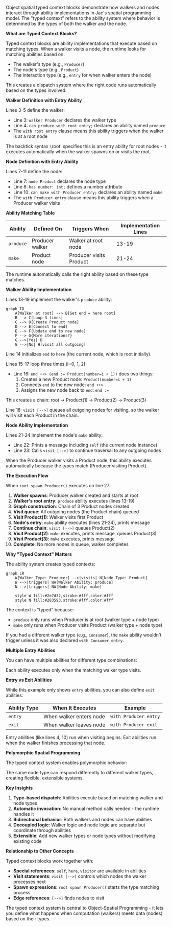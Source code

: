 Object spatial typed context blocks demonstrate how walkers and nodes interact through ability implementations in Jac's spatial programming model. The "typed context" refers to the ability system where behavior is determined by the types of both the walker and the node.

**What are Typed Context Blocks?**

Typed context blocks are ability implementations that execute based on matching types. When a walker visits a node, the runtime looks for matching abilities based on:
- The walker's type (e.g., `Producer`)
- The node's type (e.g., `Product`)
- The interaction type (e.g., `entry` for when walker enters the node)

This creates a dispatch system where the right code runs automatically based on the types involved.

**Walker Definition with Entry Ability**

Lines 3-5 define the walker:
- Line 3: `walker Producer` declares the walker type
- Line 4: `can produce with root entry;` declares an ability named `produce`
- The `with root entry` clause means this ability triggers when the walker is at a root node

The backtick syntax `\`root` specifies this is an entry ability for root nodes - it executes automatically when the walker spawns on or visits the root.

**Node Definition with Entry Ability**

Lines 7-11 define the node:
- Line 7: `node Product` declares the node type
- Line 8: `has number: int;` defines a number attribute
- Line 10: `can make with Producer entry;` declares an ability named `make`
- The `with Producer entry` clause means this ability triggers when a Producer walker visits

**Ability Matching Table**

| Ability | Defined On | Triggers When | Implementation Lines |
|---------|-----------|---------------|----------------------|
| `produce` | Producer walker | Walker at root node | 13-19 |
| `make` | Product node | Producer visits Product | 21-24 |

The runtime automatically calls the right ability based on these type matches.

**Walker Ability Implementation**

Lines 13-19 implement the walker's `produce` ability:

```mermaid
graph TD
    A[Walker at root] --> B[Set end = here root]
    B --> C[Loop 3 times]
    C --> D[Create Product node]
    D --> E[Connect to end]
    E --> F[Update end to new node]
    F --> G{More iterations?}
    G -->|Yes| D
    G -->|No| H[visit all outgoing]
```

Line 14 initializes `end` to `here` (the current node, which is root initially).

Lines 15-17 loop three times (i=0, 1, 2):
- Line 16: `end ++> (end := Product(number=i + 1))` does two things:
  1. Creates a new Product node: `Product(number=i + 1)`
  2. Connects `end` to the new node: `end ++>`
  3. Assigns the new node back to `end`: `end :=`

This creates a chain: root -> Product(1) -> Product(2) -> Product(3)

Line 18: `visit [-->]` queues all outgoing nodes for visiting, so the walker will visit each Product in the chain.

**Node Ability Implementation**

Lines 21-24 implement the node's `make` ability:
- Line 22: Prints a message including `self` (the current node instance)
- Line 23: Calls `visit [-->]` to continue traversal to any outgoing nodes

When the Producer walker visits a Product node, this ability executes automatically because the types match (Producer visiting Product).

**The Execution Flow**

When `root spawn Producer()` executes on line 27:

1. **Walker spawns**: Producer walker created and starts at root
2. **Walker's root entry**: `produce` ability executes (lines 13-19)
3. **Graph construction**: Chain of 3 Product nodes created
4. **Visit queue**: All outgoing nodes (the Product chain) queued
5. **Visit Product(1)**: Walker visits first Product
6. **Node's entry**: `make` ability executes (lines 21-24), prints message
7. **Continue chain**: `visit [-->]` queues Product(2)
8. **Visit Product(2)**: `make` executes, prints message, queues Product(3)
9. **Visit Product(3)**: `make` executes, prints message
10. **Complete**: No more nodes in queue, walker completes

**Why "Typed Context" Matters**

The ability system creates typed contexts:

```mermaid
graph LR
    W[Walker Type: Producer] -->|visits| N[Node Type: Product]
    W -->|triggers| WA[Walker Ability: produce]
    N -->|triggers| NA[Node Ability: make]

    style W fill:#2e7d32,stroke:#fff,color:#fff
    style N fill:#283593,stroke:#fff,color:#fff
```

The context is "typed" because:
- `produce` only runs when Producer is at root (walker type + node type)
- `make` only runs when Producer visits Product (walker type + node type)

If you had a different walker type (e.g., `Consumer`), the `make` ability wouldn't trigger unless it was also declared `with Consumer entry`.

**Multiple Entry Abilities**

You can have multiple abilities for different type combinations:


Each ability executes only when the matching walker type visits.

**Entry vs Exit Abilities**

While this example only shows `entry` abilities, you can also define `exit` abilities:

| Ability Type | When It Executes | Example |
|--------------|------------------|---------|
| `entry` | When walker enters node | `with Producer entry` |
| `exit` | When walker leaves node | `with Producer exit` |

Entry abilities (like lines 4, 10) run when visiting begins. Exit abilities run when the walker finishes processing that node.

**Polymorphic Spatial Programming**

The typed context system enables polymorphic behavior:


The same node type can respond differently to different walker types, creating flexible, extensible systems.

**Key Insights**

1. **Type-based dispatch**: Abilities execute based on matching walker and node types
2. **Automatic invocation**: No manual method calls needed - the runtime handles it
3. **Bidirectional behavior**: Both walkers and nodes can have abilities
4. **Decoupled logic**: Walker logic and node logic are separate but coordinate through abilities
5. **Extensible**: Add new walker types or node types without modifying existing code

**Relationship to Other Concepts**

Typed context blocks work together with:
- **Special references**: `self`, `here`, `visitor` are available in abilities
- **Visit statements**: `visit [-->]` controls which nodes the walker processes next
- **Spawn expressions**: `root spawn Producer()` starts the type matching process
- **Edge references**: `[-->]` finds nodes to visit

The typed context system is central to Object-Spatial Programming - it lets you define what happens when computation (walkers) meets data (nodes) based on their types.
